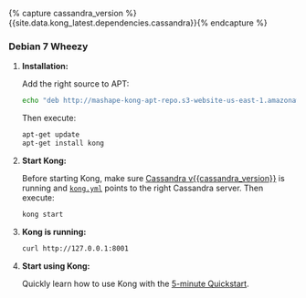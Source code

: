 {% capture cassandra_version %}{{site.data.kong_latest.dependencies.cassandra}}{% endcapture %}

### Debian 7 Wheezy

1. **Installation:**

    Add the right source to APT:

    ```bash
    echo "deb http://mashape-kong-apt-repo.s3-website-us-east-1.amazonaws.com/debian/wheezy/ kong main" | sudo tee -a /etc/apt/sources.list
    ```

    Then execute:

    ```bash
    apt-get update
    apt-get install kong
    ```


2. **Start Kong:**

    Before starting Kong, make sure [Cassandra v{{cassandra_version}}](http://cassandra.apache.org/) is running and [`kong.yml`](/docs/{{site.data.kong_latest.version}}/configuration) points to the right Cassandra server. Then execute:

    ```bash
    kong start
    ```

3. **Kong is running:**

    ```bash
    curl http://127.0.0.1:8001
    ```

4. **Start using Kong:**

    Quickly learn how to use Kong with the [5-minute Quickstart](/docs/{{site.data.kong_latest.version}}/getting-started/quickstart).